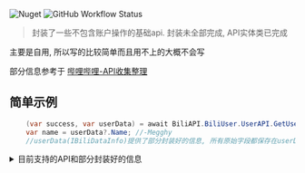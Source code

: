 ![Nuget](https://img.shields.io/nuget/v/BiliAPI?style=flat-square)  ![GitHub Workflow Status](https://img.shields.io/github/workflow/status/Megghy/BiliAPI/.NET?style=flat-square)
> 封装了一些不包含账户操作的基础api.
> 封装未全部完成, API实体类已完成

主要是自用, 所以写的比较简单而且用不上的大概不会写

部分信息参考于 [哔哩哔哩-API收集整理](https://github.com/SocialSisterYi/bilibili-API-collect)

## 简单示例

```csharp
    (var success, var userData) = await BiliAPI.BiliUser.UserAPI.GetUserData(10021741);
    var name = userData?.Name; //-Megghy
    //userData(IBiliDataInfo)提供了部分封装好的信息, 所有原始字段都保存在userData.Data里, 响应信息为userData.Root
```

<details>
    <summary>目前支持的API和部分封装好的信息</summary>

    动态(转发动态, 视频动态, H5动态, 文字动态, 专栏动态, 图片动态, 音频动态
    
    用户发布的视频
    
    用户基本信息(勋章, 大会员, 直播间等
    
    查看视频信息
</details>
